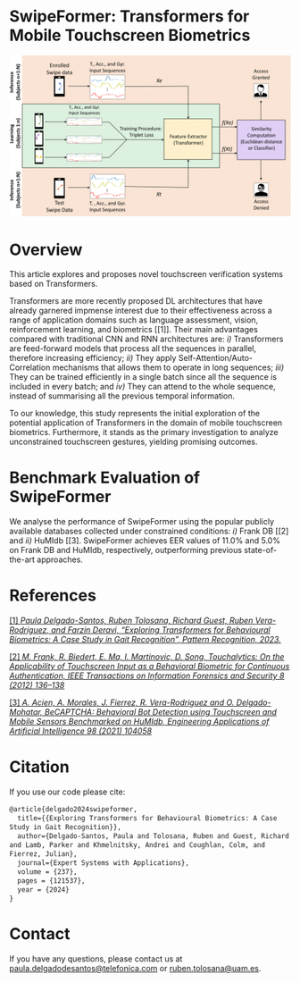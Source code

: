 # SwipeFormer: Transformers for Mobile Touchscreen Biometrics

![Header](./Images/SwipeFormer.png)

<!---# Welcome! 

In this page we provide all the necessary information to replicate the experimental protocol of SwipeFormer, a novel mobile touchscreen verification system based on
Transformers. --->


# Overview

This article explores and proposes novel touchscreen verification systems based on Transformers.

Transformers are more recently proposed DL architectures that have already garnered impmense interest due to their effectiveness across a range of application domains such as language assessment, vision, reinforcement learning, and biometrics [\[1\]]. Their main advantages compared with traditional CNN and RNN architectures are: *i)* Transformers are feed-forward models that process all the sequences in parallel, therefore increasing efficiency; *ii)* They apply Self-Attention/Auto-Correlation mechanisms that allows them to operate in long sequences; *iii)* They can be trained efficiently in a single batch since all the sequence is included in every batch; and *iv)* They can attend to the whole sequence, instead of summarising all the previous temporal information.

To our knowledge, this study represents the initial exploration of the potential application of Transformers in the domain of mobile touchscreen biometrics. Furthermore, it stands as the primary investigation to analyze unconstrained touchscreen gestures, yielding promising outcomes.


# Benchmark Evaluation of SwipeFormer

We analyse the performance of SwipeFormer using the popular publicly available databases collected under constrained conditions: *i)* Frank DB [\[2\] and *ii)* HuMIdb [\[3\]. SwipeFormer achieves EER values of 11.0\% and 5.0\% on Frank DB and HuMIdb, respectively, outperforming previous state-of-the-art approaches.






<!---over an evaluation set of *U* = 1000 subjects unseen in the training and validation phases. The metric chosen for evaluation is the Equal Error Rate (EER). 

We consider a fixed number of 15 acquisition sessions per subject. Out of these, we use a variable number of enrolment sessions (*E* = 1, 2, 5, 7, 10) in order to assess the performance adaptation of the system to reduced availability of enrolment data. Additionally, also the experiments are repeated changing the input sequence length, *L* = 30, 50, 70, 100, to evaluate the optimal keystroke sequence length.

The table below reports the results obtained by TypeFormer in comparison with two recently proposed keystroke verification studies. In [\[3\]](https://arxiv.org/abs/2212.13075), a different Transformer-based architecture was proposed as a preliminary version of the current work. In [\[4\]](https://ieeexplore.ieee.org/document/9539873), TypeNet, a Long Short Term Memory Recurrent Neural Network, was proposed.

The results contained in the table are expressed in terms of EER (%), and obtained according to the same experimental protocol, data subjects, and data acquisition sessions (corresponding to Table 2 in [\[1\]](https://arxiv.org/abs/2212.13075)). 

| Sequence Lenght *L* | Model | *E* = 1 | *E* = 2 | *E* = 5 | *E* = 7 | *E* = 10 |
| ---| --- | --- | --- | --- | --- | --- |
| 30 | TypeNet [\[4\]](https://ieeexplore.ieee.org/document/9539873) | 14.20 | 12.50 | 11.30 | 10.90 | 10.50 |
| 30 | **TypeFormer** [\[1\]](https://arxiv.org/abs/2212.13075) | **9.48** | **7.48** | **5.78** | **5.40** | **4.94** |
| 50 | TypeNet [\[4\]](https://ieeexplore.ieee.org/document/9539873) | 12.60 | 10.70 | 9.20 | 8.50 | 8.00 |
| 50 | Preliminary Transformer [\[3\]](https://arxiv.org/abs/2212.13075) | 6.99 | - | 3.84 | - | 3.15 |
| 50 | **TypeFormer** [\[1\]](https://arxiv.org/abs/2212.13075) | **6.17** | **4.57** | **3.25** | **2.86** | **2.54** |
| 70 | TypeNet [\[4\]](https://ieeexplore.ieee.org/document/9539873) | 11.30 | 9.50 | 7.80 | 7.20 | 6.80 |
| 70 | **TypeFormer** [\[1\]](https://arxiv.org/abs/2212.13075) | **6.44** | **5.08** | **3.72** | **3.30** | **2.96** |
| 100 | TypeNet [\[4\]](https://ieeexplore.ieee.org/document/9539873) | 10.70 | 8.90 | 7.30 | 6.60 | 6.30 |
| 100 | **TypeFormer** [\[1\]](https://arxiv.org/abs/2212.13075) | **8.00** | **6.29** | **4.79** | **4.40** | **3.90** |


# Experimental Protocol
The genuine and impostor score distributions are subject-specific. 

For each subject, genuine scores are obtained comparing the number enrolment sessions (*E*) with 5 verification sessions. The Euclidean distances are computed for each of the verification sessions with each of the *E* enrolment sessions, and then values are averaged over the enrolment sessions. Therefore, for each subject there are 5 genuine scores, one for each verification session. 

Concerning the impostor score distribution, for every other subject in the evaluation set, the averaged Euclidean distance value is obtained considering 1 verification session and the above-mentioned 5 enrolment sessions. Consequently, for each subject, there are 999 impostor scores. Based on such distributions, the EER score is calculated per subject, and all EER values are averaged across the entire evaluation set. 

# Data Subjects and Data Acquisition Sessions Used for Evaluation

For each subject, the enrolment sessions are the chosen in a orderly fashion from the first 10 sessions. For *E* = 1, the enrolment session chosen will be the first one. For *E* = 2, the enrolment sessions will be the first two, and so on. The verification sessions selected are always the last 5 sessions out of the 15 sessions per subject considered. 

All data sessions used for evaluation, separated by subject, are reported in the "TypeFormer_benchmark_sessions.json" file uploaded. Each key corresponds to a user identified by their "PARTICIPANT_ID" in the raw data of the Aalto Mobile Keystroke Database. For each user keys, each of the list elements correspond to the "TEST_SECTION_ID" of each of the acquisition sessions in the raw data.--->


# References

[\[1\] *Paula Delgado-Santos, Ruben Tolosana, Richard Guest, Ruben Vera-Rodriguez, and Farzin Deravi, “Exploring Transformers for Behavioural Biometrics: A Case Study in Gait Recognition”, Pattern Recognition, 2023.*]([https://arxiv.org/pdf/2206.01441.pdf](https://pdf.sciencedirectassets.com/272206/1-s2.0-S0031320323X00077/1-s2.0-S003132032300496X/main.pdf?X-Amz-Security-Token=IQoJb3JpZ2luX2VjEEgaCXVzLWVhc3QtMSJHMEUCIQCCocvuoqx6pHpsMajHKsapIgYsdMnsg0Zm8oSu18FKhwIgTtRjBkj8Ms8sXol54Z%2F%2Bv2JUI3MYMzBZkgkhOVk23JsqswUIERAFGgwwNTkwMDM1NDY4NjUiDK7E0WYvFr14BsG0wCqQBV3o7DlNDpeC5achVrXQhncs6naaqvzv7DgyHmkW226XjiUSxBD%2Fh7zyAbDcU7y0o8hoA2yKWNkPUpF18SR9%2FDogFWsTWngesIafC%2FR%2BEfq7a3EBfRBxLccJsJEsktT5UGW5KyXIrA67czgNOy%2FCTTjcJztkSdewtGJE6cUjeYrOYXgsyxWGvW4YsY5FApJsTOL01ii3pUNlFVMkhjINEYp4vw%2FTx8bhLZ4w%2B78eb2OEY5NDZ428UtiPjKrx4zO6PuEkt61TLPS7eIyX4%2B%2F1OCMB3hexEtwcvZrnQVL8mcEBh3sLf5mwaflDc5SFmCYjFJhEf1gODgVdxeU3KTq58pjm%2BdPn78kyZNDTmY%2FaVINACEVPiVX0uw%2Bm%2FUopZgN0jjneNufKM8E9wSUZNdrTDNM3qE6vA5tv%2FrP%2BgX2hY6DXtl27jQJoGMvNq8VU5kzOqYmmAkJkF%2Fug%2BucltEYxDy9vbBYP21QxQ8aL1%2B6iEvFLFwPec5BMLaC4x04uGo3IaXhf96gh6krPHJY9i83Le2NIbEMVdVSH2eRdqM4gnwgDqIRtJ6GRpilLnWYydsrE95PH1tkJmlnvE5iHTrGEL8r3WQua3HNU61OJBcXwdgSdlb4KaJs49sr%2FL%2FkQswzEmciIt1T%2BJAlE%2FHBmc69CwdVAiV0XD7wfZ%2Bf2NHf8%2BI7jZYkzqvpaBUbXg3dJ6Le4bxSqCfKiLYdBZrMxvv%2BvdzD3DGuk10irxs%2FbKnq1g8SWFEmhYvhY0rFfPRoUYZHSQxKWfisRE6ORlWT3OOsUzTKG99DQlLuWfe%2Be%2B1x5JXFAKdJyJMohFIKrFxSK3HSECjmLSazGbfQzOmOc8chCKDKuYqkWVjKtotZUCKZWEBawMK7H4q0GOrEBJQoj4ZX%2BSVY8xVfzxlqrNX%2FKXN7b2pf9yZEdcRxDTheO3IVpeTM4JO%2B6t%2BdRyh05AlpWlljZf3aJhO%2FlpeuvNHen2bgreaAWrYqb2QUmXb0brLJj%2BD4EtTMpD2gBlmkIi4Uph7m0ZSy%2BbPvtLFm20fbvj6hyP2fIk9VMublzOIufntYbnYk%2FU3hJwI5nIPXzLWPXi2PYVe2ew3ViY0eFjSBAw43%2FNe3HRcfKjZV6B96m&X-Amz-Algorithm=AWS4-HMAC-SHA256&X-Amz-Date=20240130T090122Z&X-Amz-SignedHeaders=host&X-Amz-Expires=300&X-Amz-Credential=ASIAQ3PHCVTY2YYTQYVZ%2F20240130%2Fus-east-1%2Fs3%2Faws4_request&X-Amz-Signature=3b9c22c0c98516f7f09a8f36c51b9e5c215114d376de4e34b035036fe65166b7&hash=e0fc10cc486343067b449755b2f2518854d92f9dc0e327bab92aece86f1a8db9&host=68042c943591013ac2b2430a89b270f6af2c76d8dfd086a07176afe7c76c2c61&pii=S003132032300496X&tid=spdf-db5bdabe-efb8-468d-895b-32e91947ea65&sid=5c4f23459c59d4498778e160df8b60b6080dgxrqb&type=client&tsoh=d3d3LnNjaWVuY2VkaXJlY3QuY29t&ua=071c5d56025f5e570e&rr=84d887a649e68000&cc=es)https://pdf.sciencedirectassets.com/272206/1-s2.0-S0031320323X00077/1-s2.0-S003132032300496X/main.pdf?X-Amz-Security-Token=IQoJb3JpZ2luX2VjEEgaCXVzLWVhc3QtMSJHMEUCIQCCocvuoqx6pHpsMajHKsapIgYsdMnsg0Zm8oSu18FKhwIgTtRjBkj8Ms8sXol54Z%2F%2Bv2JUI3MYMzBZkgkhOVk23JsqswUIERAFGgwwNTkwMDM1NDY4NjUiDK7E0WYvFr14BsG0wCqQBV3o7DlNDpeC5achVrXQhncs6naaqvzv7DgyHmkW226XjiUSxBD%2Fh7zyAbDcU7y0o8hoA2yKWNkPUpF18SR9%2FDogFWsTWngesIafC%2FR%2BEfq7a3EBfRBxLccJsJEsktT5UGW5KyXIrA67czgNOy%2FCTTjcJztkSdewtGJE6cUjeYrOYXgsyxWGvW4YsY5FApJsTOL01ii3pUNlFVMkhjINEYp4vw%2FTx8bhLZ4w%2B78eb2OEY5NDZ428UtiPjKrx4zO6PuEkt61TLPS7eIyX4%2B%2F1OCMB3hexEtwcvZrnQVL8mcEBh3sLf5mwaflDc5SFmCYjFJhEf1gODgVdxeU3KTq58pjm%2BdPn78kyZNDTmY%2FaVINACEVPiVX0uw%2Bm%2FUopZgN0jjneNufKM8E9wSUZNdrTDNM3qE6vA5tv%2FrP%2BgX2hY6DXtl27jQJoGMvNq8VU5kzOqYmmAkJkF%2Fug%2BucltEYxDy9vbBYP21QxQ8aL1%2B6iEvFLFwPec5BMLaC4x04uGo3IaXhf96gh6krPHJY9i83Le2NIbEMVdVSH2eRdqM4gnwgDqIRtJ6GRpilLnWYydsrE95PH1tkJmlnvE5iHTrGEL8r3WQua3HNU61OJBcXwdgSdlb4KaJs49sr%2FL%2FkQswzEmciIt1T%2BJAlE%2FHBmc69CwdVAiV0XD7wfZ%2Bf2NHf8%2BI7jZYkzqvpaBUbXg3dJ6Le4bxSqCfKiLYdBZrMxvv%2BvdzD3DGuk10irxs%2FbKnq1g8SWFEmhYvhY0rFfPRoUYZHSQxKWfisRE6ORlWT3OOsUzTKG99DQlLuWfe%2Be%2B1x5JXFAKdJyJMohFIKrFxSK3HSECjmLSazGbfQzOmOc8chCKDKuYqkWVjKtotZUCKZWEBawMK7H4q0GOrEBJQoj4ZX%2BSVY8xVfzxlqrNX%2FKXN7b2pf9yZEdcRxDTheO3IVpeTM4JO%2B6t%2BdRyh05AlpWlljZf3aJhO%2FlpeuvNHen2bgreaAWrYqb2QUmXb0brLJj%2BD4EtTMpD2gBlmkIi4Uph7m0ZSy%2BbPvtLFm20fbvj6hyP2fIk9VMublzOIufntYbnYk%2FU3hJwI5nIPXzLWPXi2PYVe2ew3ViY0eFjSBAw43%2FNe3HRcfKjZV6B96m&X-Amz-Algorithm=AWS4-HMAC-SHA256&X-Amz-Date=20240130T090122Z&X-Amz-SignedHeaders=host&X-Amz-Expires=300&X-Amz-Credential=ASIAQ3PHCVTY2YYTQYVZ%2F20240130%2Fus-east-1%2Fs3%2Faws4_request&X-Amz-Signature=3b9c22c0c98516f7f09a8f36c51b9e5c215114d376de4e34b035036fe65166b7&hash=e0fc10cc486343067b449755b2f2518854d92f9dc0e327bab92aece86f1a8db9&host=68042c943591013ac2b2430a89b270f6af2c76d8dfd086a07176afe7c76c2c61&pii=S003132032300496X&tid=spdf-db5bdabe-efb8-468d-895b-32e91947ea65&sid=5c4f23459c59d4498778e160df8b60b6080dgxrqb&type=client&tsoh=d3d3LnNjaWVuY2VkaXJlY3QuY29t&ua=071c5d56025f5e570e&rr=84d887a649e68000&cc=es)

[\[2\] *M. Frank, R. Biedert, E. Ma, I. Martinovic, D. Song, Touchalytics: On the Applicability of Touchscreen Input as a Behavioral Biometric for Continuous Authentication, IEEE Transactions on Information Forensics and Security 8 (2012) 136–138*]([https://ieeexplore.ieee.org/stamp/stamp.jsp?tp=&arnumber=9056812](https://ieeexplore.ieee.org/document/6331527?denied=))

[\[3\] *A. Acien, A. Morales, J. Fierrez, R. Vera-Rodriguez and O. Delgado-Mohatar, BeCAPTCHA: Behavioral Bot Detection using Touchscreen and Mobile Sensors Benchmarked on HuMIdb, Engineering Applications of Artificial Intelligence 98 (2021) 104058*](https://www.sciencedirect.com/science/article/pii/S0952197620303274)

<!---#[\[4\] *B. Li, W. Cui, W. Wang, L. Zhang, Z. Chen, M. Wu, Two-stream Convolution Augmented Transformer for Human Activity Recognition, in: Proc. AAAI Conference on Artificial Intelligence, 2021*](https://ojs.aaai.org/index.php/AAAI/article/view/16103)

[\[5\] *H. Wu, J. Xu, J. Wang, M. Long, Autoformer: Decomposition Transformers with Auto-Correlation for Long-Term
Series Forecasting, in: Proc. Advances in Neural Information Processing Systems, 2021.*](https://proceedings.neurips.cc/paper_files/paper/2021/file/bcc0d400288793e8bdcd7c19a8ac0c2b-Paper.pdf)

[\[6\] *D. Hutchins, I. Schlag, Y. Wu, E. Dyer, B. Neyshabur, Block-Recurrent Transformers, in: Proc. Advances in Neural Information Processing Systems, 2022*](https://proceedings.neurips.cc/paper_files/paper/2022/file/d6e0bbb9fc3f4c10950052ec2359355c-Paper-Conference.pdf)

[\[7\] *A. Vaswani, N. Shazeer, N. Parmar, J. Uszkoreit, L. Jones, A. N. Gomez, L. Kaiser, I. Polosukhin, Attention is All
you Need, in: Proc. Advances in Neural Information Processing Systems, Vol. 30, 2017*](https://proceedings.neurips.cc/paper_files/paper/2017/file/3f5ee243547dee91fbd053c1c4a845aa-Paper.pdf)--->

# Citation

If you use our code please cite:

```
@article{delgado2024swipeformer,
  title={{Exploring Transformers for Behavioural Biometrics: A Case Study in Gait Recognition}},
  author={Delgado-Santos, Paula and Tolosana, Ruben and Guest, Richard and Lamb, Parker and Khmelnitsky, Andrei and Coughlan, Colm, and Fierrez, Julian},
  journal={Expert Systems with Applications},
  volume = {237},
  pages = {121537},
  year = {2024}
}

```

# Contact

If you have any questions, please contact us at [paula.delgadodesantos@telefonica.com](mailto:paula.delgadodesantos@telefonica.com) or [ruben.tolosana@uam.es](mailto:ruben.tolosana@uam.es).

<!---#**Contact: [paula.delgadodesantos@kent.ac.uk](mailto:paula.delgado-de-santos@kent.ac.uk)**--->
